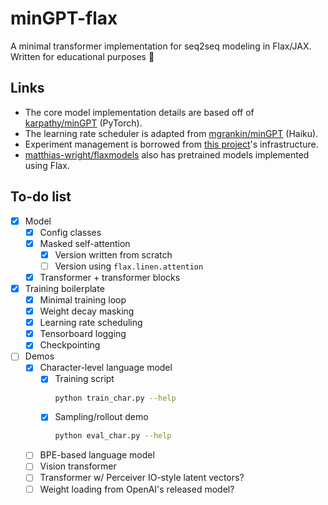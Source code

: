 # minGPT-flax

A minimal transformer implementation for seq2seq modeling in Flax/JAX. Written for educational purposes :school:


## Links

- The core model implementation details are based off of [karpathy/minGPT](https://github.com/mgrankin/minGPT) (PyTorch).
- The learning rate scheduler is adapted from [mgrankin/minGPT](https://github.com/mgrankin/minGPT) (Haiku).
- Experiment management is borrowed from [this project](https://github.com/brentyi/dfgo)'s infrastructure.
- [matthias-wright/flaxmodels](https://github.com/matthias-wright/flaxmodels)
  also has pretrained models implemented using Flax.


## To-do list

- [x] Model
    - [x] Config classes
    - [x] Masked self-attention
        - [x] Version written from scratch
        - [ ] Version using `flax.linen.attention`
    - [x] Transformer + transformer blocks
- [x] Training boilerplate
    - [x] Minimal training loop
    - [x] Weight decay masking
    - [x] Learning rate scheduling
    - [x] Tensorboard logging
    - [x] Checkpointing
- [ ] Demos
    - [x] Character-level language model
        - [x] Training script
            ```bash
            python train_char.py --help
            ```
        - [x] Sampling/rollout demo
            ```bash
            python eval_char.py --help
            ```
    - [ ] BPE-based language model
    - [ ] Vision transformer
    - [ ] Transformer w/ Perceiver IO-style latent vectors?
    - [ ] Weight loading from OpenAI's released model?
